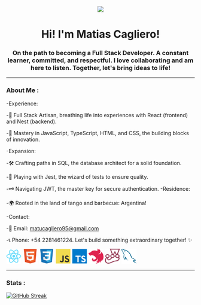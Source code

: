 <div id="header" align="center">
    <img src="https://media.giphy.com/media/R6xi8dXsRhIjK/giphy.gif">
    <h1 align = "center">Hi! I'm Matias Cagliero!</h1>
    <h3 align = "center">On the path to becoming a Full Stack Developer. A constant learner, committed, and respectful. 
        I love collaborating and am here to listen. Together, let's bring ideas to life!</h3>
  </div>

---
### About Me : 
-Experience:

-🚀 Full Stack Artisan, breathing life into experiences with React (frontend) and Nest (backend).

-🎨 Mastery in JavaScript, TypeScript, HTML, and CSS, the building blocks of innovation.

-Expansion:

-🛠️ Crafting paths in SQL, the database architect for a solid foundation.

-🧪 Playing with Jest, the wizard of tests to ensure quality.

-🗝️ Navigating JWT, the master key for secure authentication.
-Residence:

-🌍 Rooted in the land of tango and barbecue: Argentina!

-Contact:

-📧 Email: matucagliero95@gmail.com

-📞 Phone: +54 2281461224. Let's build something extraordinary together! ✨

<div id="iconos">
    <img src="https://github.com/devicons/devicon/blob/master/icons/react/react-original.svg" tittle="React" alt="HTML" 
              width="40" heigth="40">
    <img src="https://github.com/devicons/devicon/blob/master/icons/html5/html5-original.svg" tittle="HTML5" alt="HTML" 
              width="40" heigth="40">  
    <img src="https://github.com/devicons/devicon/blob/master/icons/css3/css3-original.svg" tittle="CSS" alt="HTML" 
              width="40" heigth="40">  
    <img src="https://github.com/devicons/devicon/blob/master/icons/javascript/javascript-original.svg" tittle="JS" alt="HTML" 
              width="40" heigth="40">  
    <img src="https://github.com/devicons/devicon/blob/master/icons/typescript/typescript-original.svg" tittle="TS" alt="HTML" 
              width="40" heigth="40">  
    <img src="https://github.com/devicons/devicon/blob/master/icons/nestjs/nestjs-plain.svg" tittle="NEST" alt="HTML" 
              width="40" heigth="40">  
    <img src="https://github.com/devicons/devicon/blob/master/icons/jest/jest-plain.svg" tittle="JEST" alt="HTML" 
              width="40" heigth="40">  
    <img src="https://github.com/devicons/devicon/blob/master/icons/mysql/mysql-original.svg" tittle="SQL" alt="HTML" 
              width="40" heigth="40">  
</div>

---
### Stats : 
[![GitHub Streak](https://streak-stats.demolab.com?user=MatiasCagliero-95&theme=transparent)](https://git.io/streak-stats)
